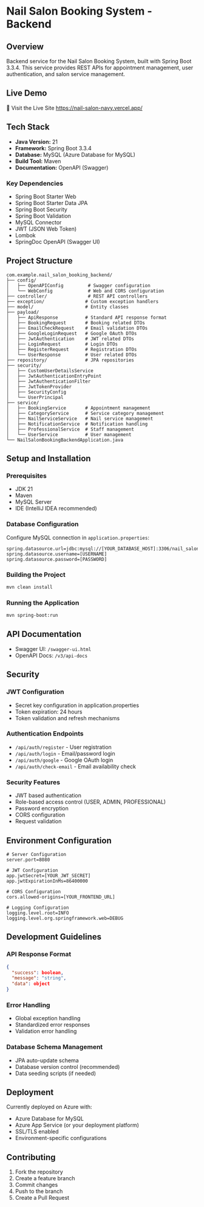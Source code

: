 # Nail Salon Booking System - Backend

## Overview
Backend service for the Nail Salon Booking System, built with Spring Boot 3.3.4. This service provides REST APIs for appointment management, user authentication, and salon service management.

## Live Demo
🚀 Visit the Live Site 
https://nail-salon-navy.vercel.app/

## Tech Stack
- **Java Version:** 21
- **Framework:** Spring Boot 3.3.4
- **Database:** MySQL (Azure Database for MySQL)
- **Build Tool:** Maven
- **Documentation:** OpenAPI (Swagger)

### Key Dependencies
- Spring Boot Starter Web
- Spring Boot Starter Data JPA
- Spring Boot Security
- Spring Boot Validation
- MySQL Connector
- JWT (JSON Web Token)
- Lombok
- SpringDoc OpenAPI (Swagger UI)

## Project Structure
```
com.example.nail_salon_booking_backend/
├── config/
│   ├── OpenAPIConfig         # Swagger configuration
│   └── WebConfig             # Web and CORS configuration
├── controller/               # REST API controllers
├── exception/               # Custom exception handlers
├── model/                   # Entity classes
├── payload/
│   ├── ApiResponse          # Standard API response format
│   ├── BookingRequest       # Booking related DTOs
│   ├── EmailCheckRequest    # Email validation DTOs
│   ├── GoogleLoginRequest   # Google OAuth DTOs
│   ├── JwtAuthentication    # JWT related DTOs
│   ├── LoginRequest         # Login DTOs
│   ├── RegisterRequest      # Registration DTOs
│   └── UserResponse         # User related DTOs
├── repository/              # JPA repositories
├── security/
│   ├── CustomUserDetailsService
│   ├── JwtAuthenticationEntryPoint
│   ├── JwtAuthenticationFilter
│   ├── JwtTokenProvider
│   ├── SecurityConfig
│   └── UserPrincipal
├── service/
│   ├── BookingService       # Appointment management
│   ├── CategoryService      # Service category management
│   ├── NailServiceService   # Nail service management
│   ├── NotificationService  # Notification handling
│   ├── ProfessionalService  # Staff management
│   └── UserService          # User management
└── NailSalonBookingBackendApplication.java
```

## Setup and Installation

### Prerequisites
- JDK 21
- Maven
- MySQL Server
- IDE (IntelliJ IDEA recommended)

### Database Configuration
Configure MySQL connection in `application.properties`:
```properties
spring.datasource.url=jdbc:mysql://[YOUR_DATABASE_HOST]:3306/nail_salon_db
spring.datasource.username=[USERNAME]
spring.datasource.password=[PASSWORD]
```

### Building the Project
```bash
mvn clean install
```

### Running the Application
```bash
mvn spring-boot:run
```

## API Documentation
- Swagger UI: `/swagger-ui.html`
- OpenAPI Docs: `/v3/api-docs`

## Security

### JWT Configuration
- Secret key configuration in application.properties
- Token expiration: 24 hours
- Token validation and refresh mechanisms

### Authentication Endpoints
- `/api/auth/register` - User registration
- `/api/auth/login` - Email/password login
- `/api/auth/google` - Google OAuth login
- `/api/auth/check-email` - Email availability check

### Security Features
- JWT based authentication
- Role-based access control (USER, ADMIN, PROFESSIONAL)
- Password encryption
- CORS configuration
- Request validation

## Environment Configuration
```properties
# Server Configuration
server.port=8080

# JWT Configuration
app.jwtSecret=[YOUR_JWT_SECRET]
app.jwtExpirationInMs=86400000

# CORS Configuration
cors.allowed-origins=[YOUR_FRONTEND_URL]

# Logging Configuration
logging.level.root=INFO
logging.level.org.springframework.web=DEBUG
```

## Development Guidelines

### API Response Format
```json
{
  "success": boolean,
  "message": "string",
  "data": object
}
```

### Error Handling
- Global exception handling
- Standardized error responses
- Validation error handling

### Database Schema Management
- JPA auto-update schema
- Database version control (recommended)
- Data seeding scripts (if needed)

## Deployment
Currently deployed on Azure with:
- Azure Database for MySQL
- Azure App Service (or your deployment platform)
- SSL/TLS enabled
- Environment-specific configurations

## Contributing
1. Fork the repository
2. Create a feature branch
3. Commit changes
4. Push to the branch
5. Create a Pull Request

